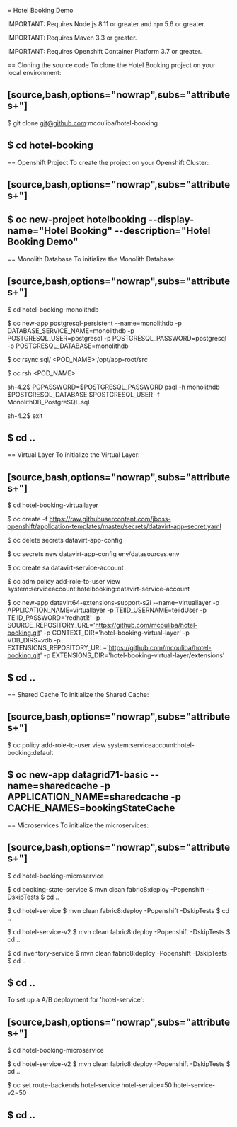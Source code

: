 = Hotel Booking Demo

IMPORTANT: Requires Node.js 8.11 or greater and `npm` 5.6 or greater.

IMPORTANT: Requires Maven 3.3 or greater.

IMPORTANT: Requires Openshift Container Platform 3.7 or greater.

== Cloning the source code
To clone the Hotel Booking project on your local environment:

[source,bash,options="nowrap",subs="attributes+"]
----
$ git clone git@github.com:mcouliba/hotel-booking

$ cd hotel-booking
----

== Openshift Project
To create the project on your Openshift Cluster:

[source,bash,options="nowrap",subs="attributes+"]
----
$ oc new-project hotelbooking --display-name="Hotel Booking" --description="Hotel Booking Demo"
----

== Monolith Database
To initialize the Monolith Database:

[source,bash,options="nowrap",subs="attributes+"]
----
$ cd hotel-booking-monolithdb

$ oc new-app postgresql-persistent --name=monolithdb -p DATABASE_SERVICE_NAME=monolithdb -p POSTGRESQL_USER=postgresql -p POSTGRESQL_PASSWORD=postgresql -p POSTGRESQL_DATABASE=monolithdb

$ oc rsync sql/ <POD_NAME>:/opt/app-root/src

$ oc rsh <POD_NAME> 

sh-4.2$ PGPASSWORD=$POSTGRESQL_PASSWORD psql -h monolithdb $POSTGRESQL_DATABASE $POSTGRESQL_USER -f MonolithDB_PostgreSQL.sql

sh-4.2$  exit

$ cd ..
----

== Virtual Layer
To initialize the Virtual Layer:

[source,bash,options="nowrap",subs="attributes+"]
----
$ cd hotel-booking-virtuallayer

$ oc create -f https://raw.githubusercontent.com/jboss-openshift/application-templates/master/secrets/datavirt-app-secret.yaml

$ oc delete secrets datavirt-app-config

$ oc secrets new datavirt-app-config env/datasources.env

$ oc create sa datavirt-service-account

$ oc adm policy add-role-to-user view system:serviceaccount:hotelbooking:datavirt-service-account

$ oc new-app datavirt64-extensions-support-s2i  --name=virtuallayer -p APPLICATION_NAME=virtuallayer -p TEIID_USERNAME=teiidUser -p TEIID_PASSWORD='redhat1!' -p SOURCE_REPOSITORY_URL='https://github.com/mcouliba/hotel-booking.git' -p CONTEXT_DIR='hotel-booking-virtual-layer' -p VDB_DIRS=vdb -p EXTENSIONS_REPOSITORY_URL='https://github.com/mcouliba/hotel-booking.git' -p EXTENSIONS_DIR='hotel-booking-virtual-layer/extensions'

$ cd ..
----

== Shared Cache
To initialize the Shared Cache:

[source,bash,options="nowrap",subs="attributes+"]
----
$ oc policy add-role-to-user view system:serviceaccount:hotel-booking:default

$ oc new-app datagrid71-basic --name=sharedcache -p APPLICATION_NAME=sharedcache -p CACHE_NAMES=bookingStateCache
----

== Microservices
To initialize the microservices:

[source,bash,options="nowrap",subs="attributes+"]
----
$ cd hotel-booking-microservice

$ cd booking-state-service
$ mvn clean fabric8:deploy -Popenshift -DskipTests
$ cd ..

$ cd hotel-service
$ mvn clean fabric8:deploy -Popenshift -DskipTests
$ cd ..

$ cd hotel-service-v2
$ mvn clean fabric8:deploy -Popenshift -DskipTests
$ cd ..

$ cd inventory-service
$ mvn clean fabric8:deploy -Popenshift -DskipTests
$ cd ..

$ cd ..
----

To set up a A/B deployment for 'hotel-service':

[source,bash,options="nowrap",subs="attributes+"]
----
$ cd hotel-booking-microservice

$ cd hotel-service-v2
$ mvn clean fabric8:deploy -Popenshift -DskipTests
$ cd ..

$ oc set route-backends hotel-service hotel-service=50 hotel-service-v2=50

$ cd ..
----
